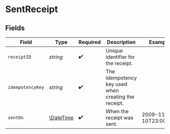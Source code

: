 # SentReceipt


## Fields

| Field                                                         | Type                                                          | Required                                                      | Description                                                   | Example                                                       |
| ------------------------------------------------------------- | ------------------------------------------------------------- | ------------------------------------------------------------- | ------------------------------------------------------------- | ------------------------------------------------------------- |
| `receiptID`                                                   | *string*                                                      | :heavy_check_mark:                                            | Unique identifier for the receipt.                            |                                                               |
| `idempotencyKey`                                              | *string*                                                      | :heavy_check_mark:                                            | The idempotency key used when creating the receipt.           |                                                               |
| `sentOn`                                                      | [\DateTime](https://www.php.net/manual/en/class.datetime.php) | :heavy_check_mark:                                            | When the receipt was sent.                                    | 2009-11-10T23:00:00Z                                          |